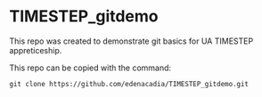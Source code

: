 # TIMESTEP_gitdemo

This repo was created to demonstrate git basics for UA TIMESTEP appreticeship.

This repo can be copied with the command:

`git clone https://github.com/edenacadia/TIMESTEP_gitdemo.git`

